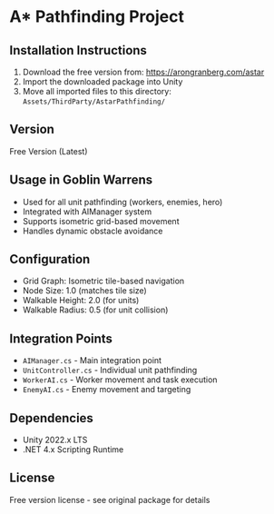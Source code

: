 # A* Pathfinding Project

## Installation Instructions

1. Download the free version from: https://arongranberg.com/astar
2. Import the downloaded package into Unity
3. Move all imported files to this directory: `Assets/ThirdParty/AstarPathfinding/`

## Version
Free Version (Latest)

## Usage in Goblin Warrens
- Used for all unit pathfinding (workers, enemies, hero)
- Integrated with AIManager system
- Supports isometric grid-based movement
- Handles dynamic obstacle avoidance

## Configuration
- Grid Graph: Isometric tile-based navigation
- Node Size: 1.0 (matches tile size)
- Walkable Height: 2.0 (for units)
- Walkable Radius: 0.5 (for unit collision)

## Integration Points
- `AIManager.cs` - Main integration point
- `UnitController.cs` - Individual unit pathfinding
- `WorkerAI.cs` - Worker movement and task execution
- `EnemyAI.cs` - Enemy movement and targeting

## Dependencies
- Unity 2022.x LTS
- .NET 4.x Scripting Runtime

## License
Free version license - see original package for details
